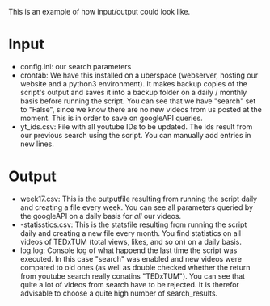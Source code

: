 This is an example of how input/output could look like.

# Input
- config.ini: our search parameters
- crontab: We have this installed on a uberspace (webserver, hosting our website and a python3 environment). It makes backup copies of the script's output and saves it into a backup folder on a daily / monthly basis before running the script. You can see that we have "search" set to "False", since we know there are no new videos from us posted at the moment. This is in order to save on googleAPI queries.
- yt_ids.csv: File with all youtube IDs to be updated. The ids result from our previous search using the script. You can manually add entries in new lines.

# Output
- week17.csv: This is the outputfile resulting from running the script daily and creating a file every week. You can see all parameters queried by the googleAPI on a daily basis for _all_ our videos.  
- -statisstics.csv: This is the statsfile resulting from running the script daily and creating a new file every month. You find statistics on all videos of TEDxTUM (total views, likes, and so on) on a daily basis.
- log.log: Console log of what happend the last time the script was executed. In this case "search" was enabled and new videos were compared to old ones (as well as double checked whether the return from youtube search really conatins "TEDxTUM"). You can see that quite a lot of videos from search have to be rejected. It is therefor advisable to choose a quite high number of search_results.


